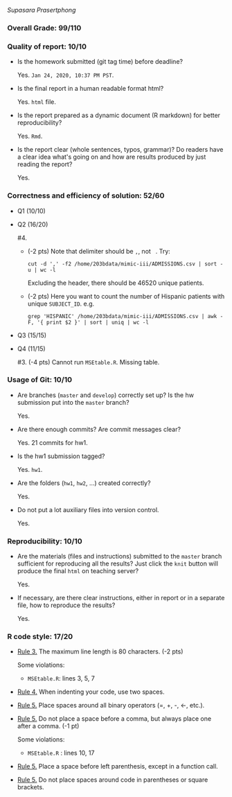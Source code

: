 *Supasara Prasertphong*

### Overall Grade: 99/110

### Quality of report: 10/10

-   Is the homework submitted (git tag time) before deadline? 

    Yes. `Jan 24, 2020, 10:37 PM PST`.

-   Is the final report in a human readable format html? 

    Yes. `html` file. 

-   Is the report prepared as a dynamic document (R markdown) for better reproducibility?

    Yes. `Rmd`.

-   Is the report clear (whole sentences, typos, grammar)? Do readers have a clear idea what's going on and how are results produced by just reading the report? 

	  Yes. 


### Correctness and efficiency of solution: 52/60

-   Q1 (10/10)

-   Q2 (16/20)

	  \#4. 
	  
    - (-2 pts) Note that delimiter should be `,`, not ` `. Try:
	    ```
	    cut -d ',' -f2 /home/203bdata/mimic-iii/ADMISSIONS.csv | sort -u | wc -l
	    ```
	    Excluding the header, there should be 46520 unique patients.
	 
    - (-2 pts) Here you want to count the number of Hispanic patients with unique `SUBJECT_ID`. e.g. 
      ```
      grep 'HISPANIC' /home/203bdata/mimic-iii/ADMISSIONS.csv | awk -F, '{ print $2 }' | sort | uniq | wc -l
      ```
	
	
-   Q3 (15/15)

-   Q4 (11/15)
	
	\#3. (-4 pts) Cannot run `MSEtable.R`. Missing table. 
	
	    
### Usage of Git: 10/10

-   Are branches (`master` and `develop`) correctly set up? Is the hw submission put into the `master` branch?

    Yes.

-   Are there enough commits? Are commit messages clear? 

    Yes. 21 commits for hw1. 

          
-   Is the hw1 submission tagged? 

    Yes. `hw1`. 

-   Are the folders (`hw1`, `hw2`, ...) created correctly? 

    Yes.
  
-   Do not put a lot auxiliary files into version control. 

	  Yes. 

### Reproducibility: 10/10

-   Are the materials (files and instructions) submitted to the `master` branch sufficient for reproducing all the results? Just click the `knit` button will produce the final `html` on teaching server? 

	  Yes. 
	
-   If necessary, are there clear instructions, either in report or in a separate file, how to reproduce the results?

    Yes.

### R code style: 17/20

-   [Rule 3.](https://google.github.io/styleguide/Rguide.xml#linelength) The maximum line length is 80 characters. (-2 pts)

    Some violations:
    
      - `MSEtable.R`: lines 3, 5, 7

-   [Rule 4.](https://google.github.io/styleguide/Rguide.xml#indentation) When indenting your code, use two spaces.

-   [Rule 5.](https://google.github.io/styleguide/Rguide.xml#spacing) Place spaces around all binary operators (=, +, -, &lt;-, etc.). 	
	
-   [Rule 5.](https://google.github.io/styleguide/Rguide.xml#spacing) Do not place a space before a comma, but always place one after a comma. (-1 pt)

    Some violations:
    
      - `MSEtable.R` : lines 10, 17
      
-   [Rule 5.](https://google.github.io/styleguide/Rguide.xml#spacing) Place a space before left parenthesis, except in a function call.

-   [Rule 5.](https://google.github.io/styleguide/Rguide.xml#spacing) Do not place spaces around code in parentheses or square brackets.
